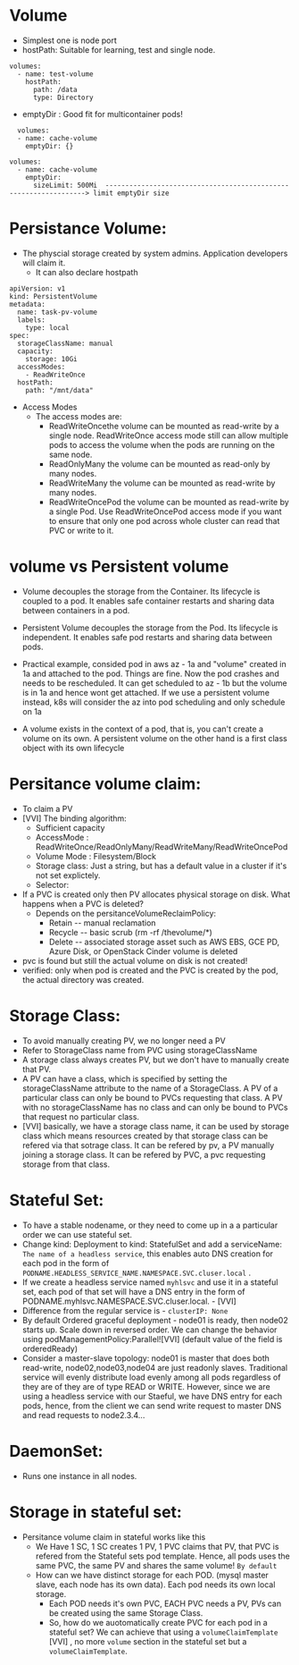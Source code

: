 # Volume
- Simplest one is node port
- hostPath: Suitable for learning, test and single node.
```
volumes:
  - name: test-volume
    hostPath:
      path: /data
      type: Directory
```
- emptyDir : Good fit for multicontainer pods!
```
  volumes:
  - name: cache-volume
    emptyDir: {}
```
```
volumes:
  - name: cache-volume
    emptyDir:
      sizeLimit: 500Mi  -----------------------------------------------------------------> limit emptyDir size
```

# Persistance Volume:
- The physcial storage created by system admins. Application developers will claim it. 
    - It can also declare hostpath
```
apiVersion: v1
kind: PersistentVolume
metadata:
  name: task-pv-volume
  labels:
    type: local
spec:
  storageClassName: manual
  capacity:
    storage: 10Gi
  accessModes:
    - ReadWriteOnce
  hostPath:
    path: "/mnt/data"
```
- Access Modes
    - The access modes are:
        - ReadWriteOncethe volume can be mounted as read-write by a single node. ReadWriteOnce access mode still can allow multiple pods to access the volume when the pods are running on the same node.
        - ReadOnlyMany
        the volume can be mounted as read-only by many nodes.
        - ReadWriteMany
        the volume can be mounted as read-write by many nodes.
        - ReadWriteOncePod
        the volume can be mounted as read-write by a single Pod. Use ReadWriteOncePod access mode if you want to ensure that only one pod across whole cluster can read that PVC or write to it. 
# volume vs Persistent volume
- Volume decouples the storage from the Container. Its lifecycle is coupled to a pod. It enables safe container restarts and sharing data between containers in a pod.

- Persistent Volume decouples the storage from the Pod. Its lifecycle is independent. It enables safe pod restarts and sharing data between pods.

- Practical example, consided pod in aws az - 1a and "volume" created in 1a and attached to the pod. Things are fine. Now the pod crashes and needs to be rescheduled. It can get scheduled to az - 1b but the volume is in 1a and hence wont get attached. If we use a persistent volume instead, k8s will consider the az into pod scheduling and only schedule on 1a

- A volume exists in the context of a pod, that is, you can't create a volume on its own. A persistent volume on the other hand is a first class object with its own lifecycle

# Persitance volume claim:
- To claim a PV
- [VVI] The binding algorithm:
    - Sufficient capacity
    - AccessMode : ReadWriteOnce/ReadOnlyMany/ReadWriteMany/ReadWriteOncePod
    - Volume Mode : Filesystem/Block
    - Storage class: Just a string, but has a default value in a cluster if it's not set explictely.
    - Selector:
-  If a PVC is created only then PV allocates physical storage on disk. What happens when a PVC is deleted? 
    - Depends on the persitanceVolumeReclaimPolicy: 
        - Retain -- manual reclamation
        - Recycle -- basic scrub (rm -rf /thevolume/*)
        - Delete -- associated storage asset such as AWS EBS, GCE PD, Azure Disk, or OpenStack Cinder volume is deleted
- pvc is found but still the actual volume on disk is not created!
- verified: only when pod is created and the PVC is created by the pod, the actual directory was created.

# Storage Class:
- To avoid manually creating PV, we no longer need a PV
- Refer to StorageClass name from PVC using storageClassName
- A storage class always creates PV, but we don't have to manually create that PV.
- A PV can have a class, which is specified by setting the storageClassName attribute to the name of a StorageClass. A PV of a particular class can only be bound to PVCs requesting that class. A PV with no storageClassName has no class and can only be bound to PVCs that request no particular class.
- [VVI] basically, we have a storage class name, it can be used by storage class which means resources created by that storage class can be refered via that sotrage class. It can be refered by pv, a PV manually joining a storage class. It can be refered by PVC, a pvc requesting storage from that class.

# Stateful Set:
- To have a stable nodename, or they need to come up in a a particular order we can use stateful set.
- Change kind: Deployment to kind: StatefulSet and add a serviceName: `The name of a headless service`, this enables auto DNS creation for each pod in the form of `PODNAME.HEADLESS_SERVICE_NAME.NAMESPACE.SVC.cluser.local` . 
- If we create a headless service named `myhlsvc` and use it in a stateful set, each pod of that set will have a DNS entry in the form of PODNAME.myhlsvc.NAMESPACE.SVC.cluser.local. - [VVI] 
- Difference from the regular service is - `clusterIP: None`
- By default Ordered graceful deployment - node01 is ready, then node02 starts up. Scale down in reversed order. We can change the behavior using podManagementPolicy:Parallel![VVI] (default value of the field is orderedReady)
- Consider a master-slave topology: node01 is master that does both read-write, node02,node03,node04 are just readonly slaves. Traditional service will evenly distribute load evenly among all pods regardless of they are of they are of type READ or WRITE. However, since we are using a headless service with our Staeful, we have DNS entry for each pods, hence, from the client we can send write request to master DNS and read requests to node2.3.4...



# DaemonSet:
- Runs one instance in all nodes.

# Storage in stateful set:
- Persitance volume claim in stateful works like this 
    - We Have 1 SC, 1 SC creates 1 PV, 1 PVC claims that PV, that PVC is refered from the Stateful sets pod template. Hence, all pods uses the same PVC, the same PV and shares the same volume! `By default` 
    - How can we have distinct storage for each POD. (mysql master slave, each node has its own data). Each pod needs its own local storage.
        - Each POD needs it's own PVC, EACH PVC needs a PV, PVs can be created using the same Storage Class.
        - So, how do we auotomatically create PVC for each pod in a stateful set?  We can achieve that using a `volumeClaimTemplate` [VVI] , no more `volume` section in the stateful set but a `volumeClaimTemplate`.